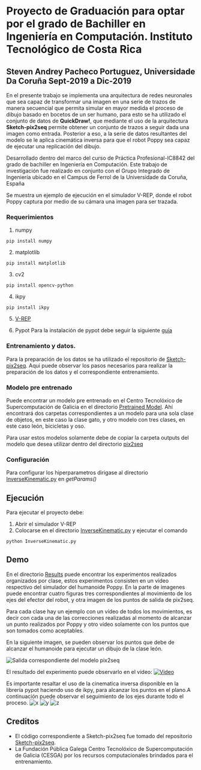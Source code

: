 # Proyecto de Graduación para optar por el grado de Bachiller en Ingeniería en Computación. Instituto Tecnológico de Costa Rica
## Steven Andrey Pacheco Portuguez, Universidade Da Coruña Sept-2019 a Dic-2019
En el presente trabajo se implementa una arquitectura de redes neuronales que sea capaz de transformar una imagen en una serie de trazos de manera secuencial que permita simular en mayor medida el proceso de dibujo basado en bocetos de un ser humano, para esto se ha utilizado el conjunto de datos de **QuickDraw!**, que mediante el uso de la arquitectura **Sketch-pix2seq** permite obtener un conjunto de trazos a seguir dada una imagen como entrada. Posterior a eso, a la serie de datos resultantes del modelo se le aplica cinemática inversa para que el robot Poppy sea capaz de ejecutar una replicación del dibujo. 

Desarrollado dentro del marco del curso de Práctica Profesional-IC8842 del grado de bachiller en Ingeniería en Computación. Este trabajo de investigación fue realizado en conjunto con el Grupo Integrado de Ingeniería ubicado en el Campus de Ferrol de la Universidade da Coruña, España

Se muestra un ejemplo de ejecución en el simulador V-REP, donde el robot Poppy captura por medio de su cámara una imagen para ser trazada.

### Requerimientos
1. numpy
```
pip install numpy
```
2. matplotlib
```
pip install matplotlib
```
3. cv2
```
pip install opencv-python 
```
4. ikpy
```
pip install ikpy
```
5. [V-REP](./V-REP_PRO_EDU_V3_6_2_Ubuntu16_04)

6. Pypot
Para la instalación de pypot debe seguir la siguiente [guía](./Poppy/README.md)

### Entrenamiento y datos.
Para la preparación de los datos se ha utilizado el repositorio de [Sketch-pix2seq](https://github.com/MarkMoHR/sketch-pix2seq). Aqui puede observar los pasos necesarios para realizar la preparación de los datos y  el correspondiente entrenamiento.

### Modelo pre entrenado
Puede encontrar un modelo pre entrenado en el Centro Tecnolóxico de Supercomputación de Galicia en el directorio [Pretrained Model](./InverseKinematic/code/Pretrained_model). Ahí encontrará dos carpetas correspondientes a un modelo para una sola clase de objetos, en este caso la clase gato, y otro modelo con tres clases, en este caso león, bicicletas y oso.

Para usar estos modelos solamente debe de copiar la carpeta outputs del modelo que desea utilizar dentro del directorio [pix2seq](./InverseKinematic/code/pix2seq)


### Configuración
Para configurar los hiperparametros dirigase al directorio [InverseKinematic.py](./InverseKinematic/code/InverseKinematic.py) en *getParams()*

## Ejecución
Para ejecutar el proyecto debe:
1. Abrir el simulador V-REP
2. Colocarse en el directorio [InverseKinematic.py](./InverseKinematic/code) y ejecutar el comando  
```
python InverseKinematic.py
 ```
## Demo
En el directorio [Results](./Results) puede encontrar los experimentos realizados organizados por clase, estos experimentos consisten en un video respectivo del simulador del humanoide Poppy. En la parte de imagenes puede encontrar cuatro figuras tres correspondientes al movimiento de los ejes del efector del robot, y otra imagen de los puntos de salida de pix2seq.

Para cada clase hay un ejemplo con un vídeo de todos los movimientos, es decir con cada una de las correcciones realizadas al momento de alcanzar un punto realizados por Poppy y otro vídeo solamente con los puntos que son tomados como aceptables.

En la siguiente imagen, se pueden observar los puntos que debe de alcanzar el humanoide para ejecutar un dibujo de la clase león. 

![Salida correspondiente del modelo pix2seq](./Results/Lion_class/Experiment_1/images/figure_lion_1_1.png)

El resultado del experimento puede observarlo en el video:
[![Video](./Results/Lion_class/Experiment_1/video/caption.png)](./Results/Lion_class/Experiment_1/video/video_lion_1.mp4)

Es importante resaltar el uso de la cinematica inversa disponible en la librería pypot haciendo uso de ikpy, para alcanzar los puntos en el plano.A continuación puede observar el seguimiento de los ejes durante todo el proceso.
![x](./Results/Lion_class/Experiment_1/images/figure_lion_1_2.png)
![y](./Results/Lion_class/Experiment_1/images/figure_lion_1_3.png)
![z](./Results/Lion_class/Experiment_1/images/figure_lion_1_4.png)
## Creditos
- El código correspondiente a Sketch-pix2seq fue tomado del repositorio [Sketch-pix2seq](https://github.com/MarkMoHR/sketch-pix2seq).
- La Fundación Pública Galega Centro Tecnolóxico de Supercomputación de Galicia (CESGA) por los recursos computacionales brindados para el entrenamiento. 
